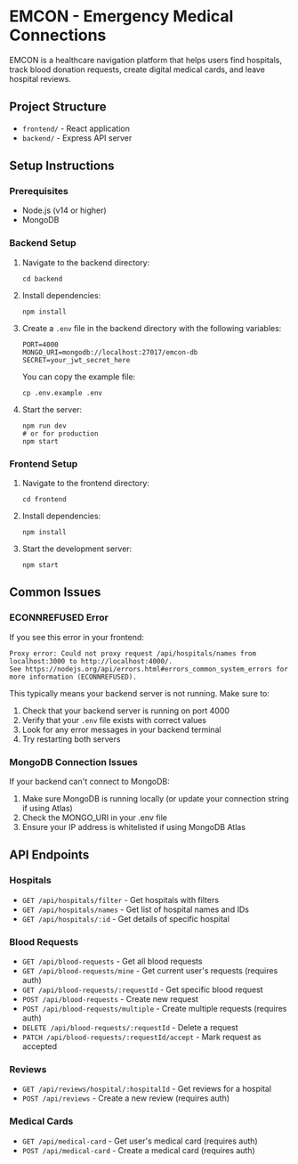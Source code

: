 # EMCON - Emergency Medical Connections

EMCON is a healthcare navigation platform that helps users find hospitals, track blood donation requests, create digital medical cards, and leave hospital reviews.

## Project Structure
- `frontend/` - React application
- `backend/` - Express API server

## Setup Instructions

### Prerequisites
- Node.js (v14 or higher)
- MongoDB

### Backend Setup
1. Navigate to the backend directory:
   ```
   cd backend
   ```

2. Install dependencies:
   ```
   npm install
   ```

3. Create a `.env` file in the backend directory with the following variables:
   ```
   PORT=4000
   MONGO_URI=mongodb://localhost:27017/emcon-db
   SECRET=your_jwt_secret_here
   ```
   
   You can copy the example file:
   ```
   cp .env.example .env
   ```

4. Start the server:
   ```
   npm run dev
   # or for production
   npm start
   ```

### Frontend Setup
1. Navigate to the frontend directory:
   ```
   cd frontend
   ```

2. Install dependencies:
   ```
   npm install
   ```

3. Start the development server:
   ```
   npm start
   ```

## Common Issues

### ECONNREFUSED Error
If you see this error in your frontend:
```
Proxy error: Could not proxy request /api/hospitals/names from localhost:3000 to http://localhost:4000/.
See https://nodejs.org/api/errors.html#errors_common_system_errors for more information (ECONNREFUSED).
```

This typically means your backend server is not running. Make sure to:

1. Check that your backend server is running on port 4000
2. Verify that your `.env` file exists with correct values
3. Look for any error messages in your backend terminal
4. Try restarting both servers

### MongoDB Connection Issues
If your backend can't connect to MongoDB:

1. Make sure MongoDB is running locally (or update your connection string if using Atlas)
2. Check the MONGO_URI in your .env file
3. Ensure your IP address is whitelisted if using MongoDB Atlas

## API Endpoints

### Hospitals
- `GET /api/hospitals/filter` - Get hospitals with filters
- `GET /api/hospitals/names` - Get list of hospital names and IDs
- `GET /api/hospitals/:id` - Get details of specific hospital

### Blood Requests
- `GET /api/blood-requests` - Get all blood requests
- `GET /api/blood-requests/mine` - Get current user's requests (requires auth)
- `GET /api/blood-requests/:requestId` - Get specific blood request
- `POST /api/blood-requests` - Create new request
- `POST /api/blood-requests/multiple` - Create multiple requests (requires auth)
- `DELETE /api/blood-requests/:requestId` - Delete a request
- `PATCH /api/blood-requests/:requestId/accept` - Mark request as accepted

### Reviews
- `GET /api/reviews/hospital/:hospitalId` - Get reviews for a hospital
- `POST /api/reviews` - Create a new review (requires auth)

### Medical Cards
- `GET /api/medical-card` - Get user's medical card (requires auth)
- `POST /api/medical-card` - Create a medical card (requires auth)
